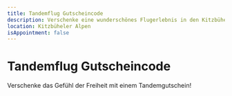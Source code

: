 ```yaml
---
title: Tandemflug Gutscheincode
description: Verschenke eine wunderschönes Flugerlebnis in den Kitzbüheler Alpen als Gutscheincode.
location: Kitzbüheler Alpen
isAppointment: false
---
```


# Tandemflug Gutscheincode

Verschenke das Gefühl der Freiheit mit einem Tandemgutschein! 
